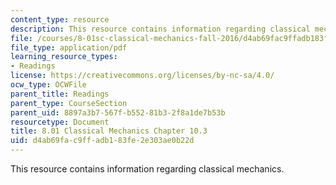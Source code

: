 ```yaml
---
content_type: resource
description: This resource contains information regarding classical mechanics.
file: /courses/8-01sc-classical-mechanics-fall-2016/d4ab69fac9ffadb183fe2e303ae0b22d_MIT8_01F16_chapter10.3.pdf
file_type: application/pdf
learning_resource_types:
- Readings
license: https://creativecommons.org/licenses/by-nc-sa/4.0/
ocw_type: OCWFile
parent_title: Readings
parent_type: CourseSection
parent_uid: 8897a3b7-567f-b552-81b3-2f8a1de7b53b
resourcetype: Document
title: 8.01 Classical Mechanics Chapter 10.3
uid: d4ab69fa-c9ff-adb1-83fe-2e303ae0b22d
---
```

This resource contains information regarding classical mechanics.